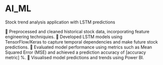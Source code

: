 # AI_ML

Stock trend analysis application with LSTM predictions

 Preprocessed and cleaned historical stock data, incorporating feature engineering
techniquies.
 Developed LSTM models using TensorFlow/Keras to capture temporal dependencies and
make future stock predictions. 
 Evaluated model performance using metrics such as Mean Squared Error (MSE) and
achieved a prediction accuracy of [accuracy metric] %. 
 Visualised model predictions and trends using Power BI.

